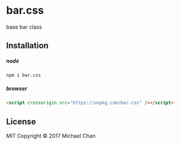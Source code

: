# bar.css
base bar class

## Installation
##### node
```
npm i bar.css
```

##### browser
```html
<script crossorigin src="https://unpkg.com/bar.css" /></script>
```

## License
MIT
Copyright &copy; 2017 Michael Chan
